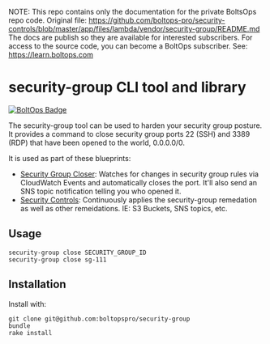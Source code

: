 <!-- note marker start -->
NOTE: This repo contains only the documentation for the private BoltsOps repo code.
Original file: https://github.com/boltops-pro/security-controls/blob/master/app/files/lambda/vendor/security-group/README.md
The docs are publish so they are available for interested subscribers.
For access to the source code, you can become a BoltOps subscriber.
See: https://learn.boltops.com

<!-- note marker end -->

# security-group CLI tool and library

[![BoltOps Badge](https://img.boltops.com/boltops/badges/boltops-badge.png)](https://www.boltops.com)

The security-group tool can be used to harden your security group posture. It provides a command to close security group ports 22 (SSH) and 3389 (RDP) that have been opened to the world, 0.0.0.0/0.

It is used as part of these blueprints:

* [Security Group Closer](https://github.com/boltopspro/security-group-closer): Watches for changes in security group rules via CloudWatch Events and automatically closes the port. It'll also send an SNS topic notification telling you who opened it.
* [Security Controls](https://github.com/boltopspro/security-controls): Continuously applies the security-group remedation as well as other remeidations. IE: S3 Buckets, SNS topics, etc.

## Usage

    security-group close SECURITY_GROUP_ID
    security-group close sg-111

## Installation

Install with:

    git clone git@github.com:boltopspro/security-group
    bundle
    rake install
